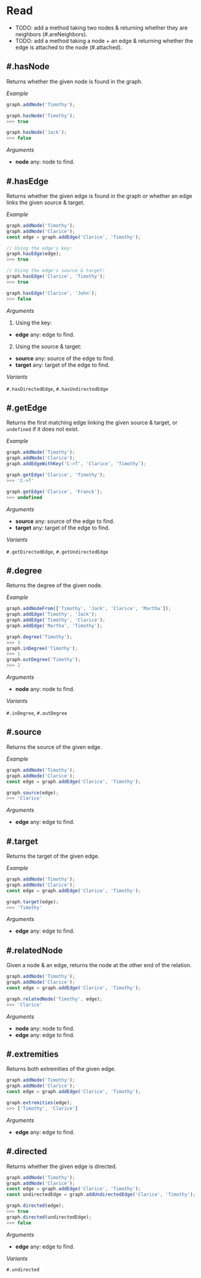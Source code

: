 # Read

* TODO: add a method taking two nodes & returning whether they are neighbors (#.areNeighbors).
* TODO: add a method taking a node + an edge & returning whether the edge is attached to the node (#.attached).

## #.hasNode

Returns whether the given node is found in the graph.

*Example*

```js
graph.addNode('Timothy');

graph.hasNode('Timothy');
>>> true

graph.hasNode('Jack');
>>> false
```

*Arguments*

* **node** <span class="code">any</span>: node to find.

## #.hasEdge

Returns whether the given edge is found in the graph or whether an edge links the given source & target.

*Example*

```js
graph.addNode('Timothy');
graph.addNode('Clarice');
const edge = graph.addEdge('Clarice', 'Timothy');

// Using the edge's key:
graph.hasEdge(edge);
>>> true

// Using the edge's source & target:
graph.hasEdge('Clarice', 'Timothy');
>>> true

graph.hasEdge('Clarice', 'John');
>>> false
```

*Arguments*

1. Using the key:
  * **edge** <span class="type">any</span>: edge to find.
2. Using the source & target:
  * **source** <span class="type">any</span>: source of the edge to find.
  * **target** <span class="type">any</span>: target of the edge to find.

*Variants*

`#.hasDirectedEdge`, `#.hasUndirectedEdge`

## #.getEdge

Returns the first matching edge linking the given source & target, or `undefined` if it does not exist.

*Example*

```js
graph.addNode('Timothy');
graph.addNode('Clarice');
graph.addEdgeWithKey('C->T', 'Clarice', 'Timothy');

graph.getEdge('Clarice', 'Timothy');
>>> 'C->T'

graph.getEdge('Clarice', 'Franck');
>>> undefined
```

*Arguments*

* **source** <span class="type">any</span>: source of the edge to find.
* **target** <span class="type">any</span>: target of the edge to find.

*Variants*

`#.getDirectedEdge`, `#.getUndirectedEdge`

## #.degree

Returns the degree of the given node.

*Example*

```js
graph.addNodeFrom(['Timothy', 'Jack', 'Clarice', 'Martha']);
graph.addEdge('Timothy', 'Jack');
graph.addEdge('Timothy', 'Clarice');
graph.addEdge('Martha', 'Timothy');

graph.degree('Timothy');
>>> 3
graph.inDegree('Timothy');
>>> 1
graph.outDegree('Timothy');
>>> 2
```

*Arguments*

* **node** <span class="code">any</span>: node to find.

*Variants*

`#.inDegree`, `#.outDegree`

## #.source

Returns the source of the given edge.

*Example*

```js
graph.addNode('Timothy');
graph.addNode('Clarice');
const edge = graph.addEdge('Clarice', 'Timothy');

graph.source(edge);
>>> 'Clarice'
```

*Arguments*

* **edge** <span class="code">any</span>: edge to find.

## #.target

Returns the target of the given edge.

*Example*

```js
graph.addNode('Timothy');
graph.addNode('Clarice');
const edge = graph.addEdge('Clarice', 'Timothy');

graph.target(edge);
>>> 'Timothy'
```

*Arguments*

* **edge** <span class="code">any</span>: edge to find.

## #.relatedNode

Given a node & an edge, returns the node at the other end of the relation.

```js
graph.addNode('Timothy');
graph.addNode('Clarice');
const edge = graph.addEdge('Clarice', 'Timothy');

graph.relatedNode('Timothy', edge);
>>> 'Clarice'
```

*Arguments*

* **node** <span class="code">any</span>: node to find.
* **edge** <span class="code">any</span>: edge to find.

## #.extremities

Returns both extremities of the given edge.

```js
graph.addNode('Timothy');
graph.addNode('Clarice');
const edge = graph.addEdge('Clarice', 'Timothy');

graph.extremities(edge);
>>> ['Timothy', 'Clarice']
```

*Arguments*

* **edge** <span class="code">any</span>: edge to find.

## #.directed

Returns whether the given edge is directed.

```js
graph.addNode('Timothy');
graph.addNode('Clarice');
const edge = graph.addEdge('Clarice', 'Timothy');
const undirectedEdge = graph.addUndirectedEdge('Clarice', 'Timothy');

graph.directed(edge);
>>> true
graph.directed(undirectedEdge);
>>> false
```

*Arguments*

* **edge** <span class="code">any</span>: edge to find.

*Variants*

`#.undirected`
